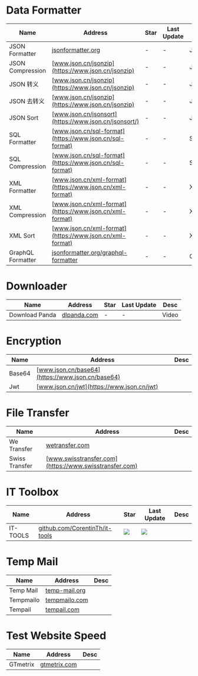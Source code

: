 # Data Formatter
Name| Address | Star| Last Update| Desc
-|-|-|-|-|
JSON Formatter|[jsonformatter.org](https://jsonformatter.org/)|-|-|JSON
JSON Compression|[www.json.cn/jsonzip](https://www.json.cn/jsonzip)|-|-|JSON
JSON 转义|[www.json.cn/jsonzip](https://www.json.cn/jsonzip)|-|-|JSON
JSON 去转义|[www.json.cn/jsonzip](https://www.json.cn/jsonzip)|-|-|JSON
JSON Sort|[www.json.cn/jsonsort](https://www.json.cn/jsonsort/)|-|-|JSON
SQL Formatter|[www.json.cn/sql-format](https://www.json.cn/sql-format)|-|-|SQL
SQL Compression|[www.json.cn/sql-format](https://www.json.cn/sql-format)|-|-|SQL
XML Formatter|[www.json.cn/xml-format](https://www.json.cn/xml-format)|-|-|XML
XML Compression|[www.json.cn/xml-format](https://www.json.cn/xml-format)|-|-|XML
XML Sort|[www.json.cn/xml-format](https://www.json.cn/xml-format)|-|-|XML
GraphQL Formatter|[jsonformatter.org/graphql-formatter](https://jsonformatter.org/graphql-formatter)|-|-|GraphQL

# Downloader
Name| Address | Star| Last Update| Desc
-|-|-|-|-|
Download Panda|[dlpanda.com](https://dlpanda.com)|-|-| Video

# Encryption
Name| Address | Desc
-|-|-|
Base64|[www.json.cn/base64](https://www.json.cn/base64)|
Jwt|[www.json.cn/jwt](https://www.json.cn/jwt)|


# File Transfer
Name| Address | Desc
-|-|-|
We Transfer|[wetransfer.com](https://wetransfer.com)|
Swiss Transfer|[www.swisstransfer.com](https://www.swisstransfer.com)|

# IT Toolbox
Name| Address | Star| Last Update| Desc
-|-|-|-|-|
IT-TOOLS|[github.com/CorentinTh/it-tools](https://github.com/CorentinTh/it-tools)|<img src="https://img.shields.io/github/stars/CorentinTh/it-tools?style=for-the-badge" />|<img src="https://img.shields.io/github/last-commit/CorentinTh/it-tools?style=for-the-badge" />|

# Temp Mail
Name| Address | Desc
-|-|-|
Temp Mail|[temp-mail.org](https://temp-mail.org)|
Tempmailo|[tempmailo.com](https://tempmailo.com)|
Tempail|[tempail.com](https://tempail.com)|

# Test Website Speed
Name| Address | Desc
-|-|-|
GTmetrix|[gtmetrix.com](https://gtmetrix.com/)|
